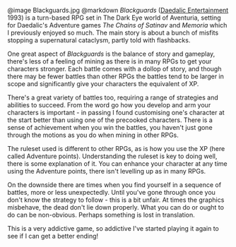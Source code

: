 @image		Blackguards.jpg
@markdown
*Blackguards*
([Daedalic Entertainment](https://www.daedalic.com/?lang_new=en) 1993)
is a turn-based RPG set in
The Dark Eye world of Aventuria, setting for Daedalic's Adventure
games
*The Chains of Satinav* and
*Memoria* which I previously
enjoyed so much.  The main story is about a bunch of misfits stopping
a supernatural cataclysm, partly told with flashbacks.

One great aspect of *Blackguards* is the balance of story and
gameplay, there's less of a feeling of mining as there is in many
RPGs to get your characters stronger.  Each battle comes with a dollop of
story, and though there may be fewer battles than other RPGs the battles
tend to be larger in scope and significantly give your characters the
equivalent of XP.

There's a great variety of battles too, requiring a range of strategies
and abilities to succeed.  From the word go how you develop and arm your
characters is important - in passing I found customising one's character
at the start better than using one of the precooked characters.  There is
a sense of achievement when you win the battles, you haven't just gone
through the motions as you do when mining in other RPGs.

The ruleset used is different to other RPGs, as is how you use the XP (here
called Adventure points).  Understanding the ruleset is key to doing well,
there is some explanation of it.  You can enhance your character at any time
using the Adventure points, there isn't levelling up as in many RPGs.

On the downside there are times when you find yourself in a sequence of
battles, more or less unexpectedly.  Until you've gone through once you
don't know the strategy to follow - this is a bit unfair.  At times the
graphics misbehave, the dead don't lie down properly.  What you can do or
ought to do can be non-obvious.  Perhaps something is lost in translation.

This is a very addictive game, so addictive I've started playing it again to
see if I can get a better ending!
